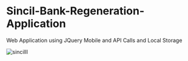 # Sincil-Bank-Regeneration-Application
Web Application using JQuery Mobile and API Calls and Local Storage

![sincilll](https://user-images.githubusercontent.com/32935621/41047109-b644a9aa-69a3-11e8-8db8-6fe37c568e13.png)
